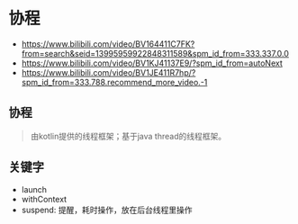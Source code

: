 # 协程
- https://www.bilibili.com/video/BV164411C7FK?from=search&seid=13995959922848311589&spm_id_from=333.337.0.0
- https://www.bilibili.com/video/BV1KJ41137E9/?spm_id_from=autoNext
- https://www.bilibili.com/video/BV1JE411R7hp/?spm_id_from=333.788.recommend_more_video.-1

## 协程
> 由kotlin提供的线程框架；基于java thread的线程框架。

## 关键字
- launch
- withContext
- suspend: 提醒，耗时操作，放在后台线程里操作
